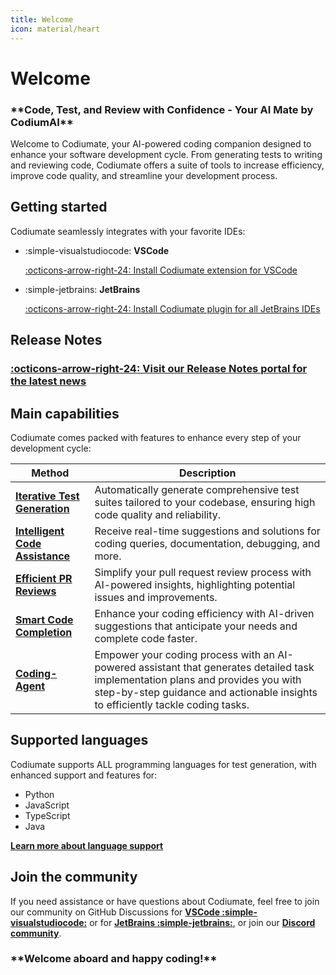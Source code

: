 ```yaml
---
title: Welcome
icon: material/heart
---
```


# Welcome 

<h3 class="bold-green" markdown>
**Code, Test, and Review with Confidence - Your AI Mate by CodiumAI**
</h3>

Welcome to Codiumate, your AI-powered coding companion designed to enhance your software development cycle. From generating tests to writing and reviewing code, Codiumate offers a suite of tools to increase efficiency, improve code quality, and streamline your development process.

## Getting started

Codiumate seamlessly integrates with your favorite IDEs:

<div class="grid cards" markdown>

- :simple-visualstudiocode: __VSCode__ 

    [:octicons-arrow-right-24: Install Codiumate extension for VSCode](https://marketplace.visualstudio.com/items?itemName=Codium.codium)

- :simple-jetbrains: __JetBrains__ 
    
    [:octicons-arrow-right-24: Install Codiumate plugin for all JetBrains IDEs](https://plugins.jetbrains.com/plugin/21206-codiumate--code-test-and-review-with-confidence--by-codiumai)

</div>

## Release Notes

### **[:octicons-arrow-right-24: Visit our Release Notes portal for the latest news](https://release-notes.codium.ai)**


## Main capabilities

Codiumate comes packed with features to enhance every step of your development cycle:

| Method      | Description                          |
| ----------- | ------------------------------------ |
| **[Iterative Test Generation](./tests/index.md)**  | Automatically generate comprehensive test suites tailored to your codebase, ensuring high code quality and reliability.  |
| **[Intelligent Code Assistance](./chat/modes/file-mode.md)** | Receive real-time suggestions and solutions for coding queries, documentation, debugging, and more. |
| **[Efficient PR Reviews](./chat/modes/workspace-mode.md)** | Simplify your pull request review process with AI-powered insights, highlighting potential issues and improvements. |
| **[Smart Code Completion](./code-completion/index.md)** | Enhance your coding efficiency with AI-driven suggestions that anticipate your needs and complete code faster. |
| **[Coding-Agent](./chat/coding-agent.md)** | Empower your coding process with an AI-powered assistant that generates detailed task implementation plans and provides you with step-by-step guidance and actionable insights to efficiently tackle coding tasks. |


## Supported languages

Codiumate supports ALL programming languages for test generation, with enhanced support and features for:

- Python
- JavaScript
- TypeScript
- Java

**[Learn more about language support](./tests/supported-languages.md)**

## Join the community

If you need assistance or have questions about Codiumate, feel free to join our community on GitHub Discussions for **[VSCode :simple-visualstudiocode:](https://github.com/Codium-ai/codiumai-vscode-release/issues)** or for **[JetBrains :simple-jetbrains:](https://github.com/Codium-ai/codiumai-jetbrains-release/issues)**, or join our **[Discord community]()**.


<h3 class="bold-green" markdown>
**Welcome aboard and happy coding!**
</h3>